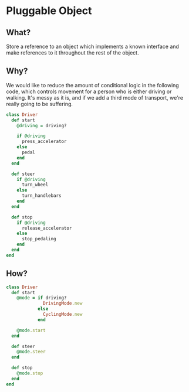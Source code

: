 # Pluggable Object

## What?

Store a reference to an object which implements a known interface and make references to it throughout the rest of the object.

## Why?

We would like to reduce the amount of conditional logic in the following code, which controls movement for a person who is either driving or walking. It's messy as it is, and if we add a third mode of transport, we're really going to be suffering.

```ruby
class Driver
  def start
    @driving = driving?

    if @driving
      press_accelerator
    else
      pedal
    end
  end

  def steer
    if @driving
      turn_wheel
    else
      turn_handlebars
    end
  end

  def stop
    if @driving
      release_accelerator
    else
      stop_pedaling
    end
  end
end
```

## How?

```ruby
class Driver
  def start
    @mode = if driving?
              DrivingMode.new
            else
              CyclingMode.new
            end

    @mode.start
  end

  def steer
    @mode.steer
  end

  def stop
    @mode.stop
  end
end
```
